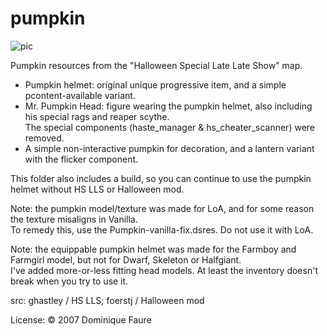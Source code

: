 # pumpkin

![pic](pic.jpg)

Pumpkin resources from the "Halloween Special Late Late Show" map.
- Pumpkin helmet: original unique progressive item, and a simple pcontent-available variant.
- Mr. Pumpkin Head: figure wearing the pumpkin helmet, also including his special rags and reaper scythe.\
  The special components (haste_manager & hs_cheater_scanner) were removed.
- A simple non-interactive pumpkin for decoration, and a lantern variant with the flicker component.

This folder also includes a build, so you can continue to use the pumpkin helmet without HS LLS or Halloween mod.

Note: the pumpkin model/texture was made for LoA, and for some reason the texture misaligns in Vanilla.\
To remedy this, use the Pumpkin-vanilla-fix.dsres. Do not use it with LoA.

Note: the equippable pumpkin helmet was made for the Farmboy and Farmgirl model, but not for Dwarf, Skeleton or Halfgiant.\
I've added more-or-less fitting head models. At least the inventory doesn't break when you try to use it.

src: ghastley / HS LLS; foerstj / Halloween mod

License: © 2007 Dominique Faure
